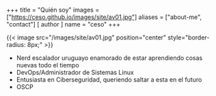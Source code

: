 +++
title = "Quién soy"
images = ["https://ceso.github.io/images/site/av01.jpg"]
aliases = ["about-me", "contact"]
[ author ]
  name = "ceso"
+++

{{< image src="/images/site/av01.jpg" position="center" style="border-radius: 8px;" >}}

* Nerd escalador uruguayo enamorado de estar aprendiendo cosas nuevas todo el tiempo
* DevOps/Administrador de Sistemas Linux
* Entusiasta en Ciberseguridad, queriendo saltar a esta en el futuro
* OSCP

